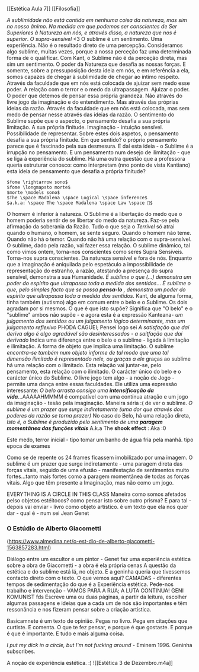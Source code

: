 [[Estética Aula 7]]
[[Filosofia]]

*A sublimidade não está contida em nenhuma coisa da natureza, mas sim no nosso ânimo*.
*Na medida em que podemos ser conscientes de Ser Superiores à Natureza em nós, e através disso, a natureza que nos é superior*.
*O supra-sensível*
<3
O sublime é um sentimento. Uma experiência. Não é o resultado direto de uma percepção. Consideramos algo sublime, muitas vezes, porque a nossa perceção faz uma determinada forma de o qualificar. Com Kant, o Sublime não é da perceção direta, mas sim um sentimento.
O poder da Natureza que desafia as nossas forças. E somente, sobre a pressuposição desta ideia em nós, e em referência a ela, somos capazes de chegar à sublimidade de chegar ao íntimo respeito. Através da faculdade que em nós está colocada de ajuizar sem medo esse poder.
A relação com o terror e o medo da ultrapassagem.
Ajuizar o poder. O poder que detemos de pensar essa própria grandeza. Não através do livre jogo da imaginação e do entendimento. Mas através das próprias ideias da razão. 
Através da faculdade que em nós está colocada, mas sem medo de pensar nesse através das ideias da razão.
O sentimento do Sublime supõe que o aspecto, o pensamento desafia a sua própria limitação.
A sua própria finitude.
Imaginação - intuição sensível. Possibilidade de representar. 
Sobre estes dois aspetos, o pensamento desafia a sua própria finitude. Em que sentido? o próprio pensamento parece que é fascinado pela sua desmesura. E daí esta ideia - o Sublime é a irrupção no pensamento. E um pensamento num desejo de ilimitação - que se liga à experiência do sublime.
Há uma outra questão que a professora queria estruturar conosco: como interpretam (nno ponto de vista Kantiano) esta ideia de pensamento que desafia a própria finitude?

	$fome \rightarrow sono$
	$fome \longmapsto morte$
	$morte \models sono$
	$The \space Madalena \space Logical \space inference$
	$a.k.a: \space The \space Madalena \space Law \space 🌸$

O homem é inferior à natureza.  O Sublime é a libertação do medo que o homem poderia sentir de se libertar do medo da natureza. Faz-se pela afirmação da soberania da Razão. Tudo o que seja o *Terrível* só atrai quando o humano, o homem, se sente seguro.
Quando o homem não teme.
Quando não há o temor. Quando não há uma relação com o supra-sensível.
O sublime, dado pela razão, vai fazer essa relação.
O sublime dinâmico, tal como vimos ontem, torna-nos conscientes como seres Supra Sensíveis.
Torna-nos supra conscientes.
Da natureza sensível e fora de nós.
Enquanto que a imaginação é aniquilada pelo espetáculo a impossibilidade de representação do estranho, a razão, atestando a presença do supra sensível, demonstra a sua Humanidade.
*É sublime o que (...) demonstra um poder do espírito que ultrapassa toda a medida dos sentidos*...
*É sublime o que, pelo simples facto que se possa **pensa-lo** , demonstra um poder do espírito que ultrapassa toda a medida dos sentidos.*
Kant, de alguma forma, tinha também (autismo) algo em comum entre o belo e o Sublime. Os dois agradam por si mesmos.
O que é que isto supõe?
Significa que "O belo" e o "sublime" ambos não supõe - e agora esta é a expressão Kanteana- *um julgamento dos sentidos ou um julgamento lógico determinante, mas um julgamento reflexivo*
PHODA
CAGUEI; Pensei logo sei
*A satisfação que daí deriva algo é algo agradável são desinteressados - a saitfação que daí derivado*
Indica uma diferença entre o belo e o sublime - ligada à limitação e ilimitação. A forma de objeto que implica uma limitação.
O sublime *encontra-se também num objeto informe de tal modo que uma tal dimensão ilimitado é representado nele, ou graças a ele*
graças ao sublime há uma relação com o ilimitado. Esta relação vai juntar-se, pelo pensamento, esta relação com o ilimitado. O carácter único do belo e o carácter único do Sublime.
O livre jogo tem algo - a noção de Jogo - permite uma dança entre essas faculdades. Ele utiliza uma expressão interessante: *O belo arrasta consigo uma __intensificação da vida__*...AAAAAHMMMM é compatível com uma contínua atração e um jogo da imaginação - tesão pela imaginação.
Maneira séria :( de ver o sublime.
*O sublime é um prazer que surge indiretamente (uma dor que através dos poderes da razão se torna prazer)*
No caso do Belo, há uma relação direta,
*Isto é, o Sublime é produzido pelo sentimento de uma __paragem momentânea das funções vitais__*
A.k.a The __shook effect__ : Aka  :0

Este medo, terror inicial - tipo tomar um banho de água fria pela manhã. 
tipo epoca de exames

Como se de repente os 24 frames ficassem imobilizado por uma imagem. O sublime é um prazer que surge indiretamente - uma paragem direta das forças vitais, seguido de uma efusão - manifestação de sentimentos muito fortes...tanto mais fortes como a paragem momentânea de todas as forças vitais.
Algo que têm presente a Imaginação, mas não como um jogo.

EVERYTHING IS A CIRCLE IN THIS CLASS
Maneira como somos afetados pelso objetos estéitocos?
como pensar isto sobre outro prisma?
E para tal - depois vai enviar - livro como objeto artístico.
é um texto que ela nos quer dar - qual é - num sei
Jean Genet  

### O Estúdio de Alberto Giacometti
(https://www.almedina.net/o-est-dio-de-alberto-giacometti-1563857283.html)


Diálogo entre um escultor e um pintor - Genet faz uma experiência estética sobre a obra de Giacometti - a obra é ela própria cenas
A questão da estética e do sublime está lá, no objeto. E a geninha queria que tivessemos contacto direto com o texto. O que vemos aqui? CAMADAS - diferentes tempos de sedimentação do que é a Experiência estética.
Pede-nos trabalho e intervenção - VAMOS PARA A RUA; A LUTA CONTINUA!
GENI KOMUNIST
fds
Escreve uma ou duas páginas, a partir da leitura, escolher algumas passagens e ideias que a cada um de nós são importantes e têm ressonância e nos fizeram pensar sobre a criação artística.

Basicamnete é um texto de opinião.
Pegas no livro. Pega em citações que curtiste. E comenta.
O que te fez pensar, e porque é que gostaste. E porque é que é importante. E tudo e mais alguma coisa.

*I put my dick in a circle, but I'm not fucking around* - Eminem 1996. Geninha subscribes.

A noção de experiência estética. :) 
![[Estética 3 de Dezembro.m4a]]
